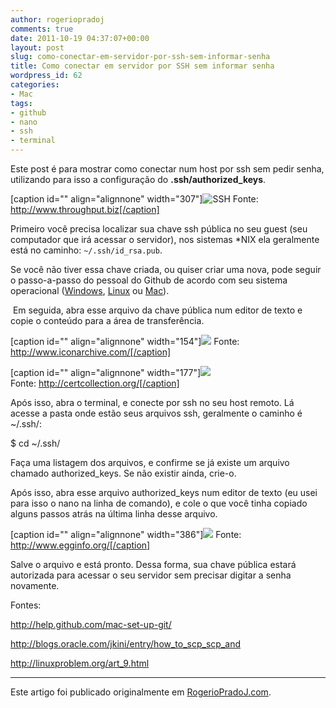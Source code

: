 ```yaml
---
author: rogeriopradoj
comments: true
date: 2011-10-19 04:37:07+00:00
layout: post
slug: como-conectar-em-servidor-por-ssh-sem-informar-senha
title: Como conectar em servidor por SSH sem informar senha
wordpress_id: 62
categories:
- Mac
tags:
- github
- nano
- ssh
- terminal
---
```


Este post é para mostrar como conectar num host por ssh sem pedir senha, utilizando para isso a configuração do **.ssh/authorized_keys**.

[caption id="" align="alignnone" width="307"]![SSH](http://www.throughput.biz/wp-content/uploads/2008/08/ssh.jpg) Fonte: http://www.throughput.biz[/caption]

Primeiro você precisa localizar sua chave ssh pública no seu guest (seu computador que irá acessar o servidor), nos sistemas *NIX ela geralmente está no caminho: `~/.ssh/id_rsa.pub`.


Se você não tiver essa chave criada, ou quiser criar uma nova, pode seguir o passo-a-passo do pessoal do Github de acordo com seu sistema operacional ([Windows](http://help.github.com/win-set-up-git/), [Linux](http://help.github.com/linux-set-up-git/) ou [Mac](http://help.github.com/mac-set-up-git/)).


 Em seguida, abra esse arquivo da chave pública num editor de texto e copie o conteúdo para a área de transferência.

[caption id="" align="alignnone" width="154"]![](http://icons.iconarchive.com/icons/deleket/sleek-xp-software/256/Notepad-icon.png) Fonte: http://www.iconarchive.com/[/caption]

[caption id="" align="alignnone" width="177"]![](http://certcollection.org/forum/uploads/60dd3d66583c3b3db53ccd419bfe8538.jpg) Fonte: http://certcollection.org/[/caption]

Após isso, abra o terminal, e conecte por ssh no seu host remoto. Lá acesse a pasta onde estão seus arquivos ssh, geralmente o caminho é ~/.ssh/:

$ cd ~/.ssh/

Faça uma listagem dos arquivos, e confirme se já existe um arquivo chamado authorized_keys. Se não existir ainda, crie-o.

Após isso, abra esse arquivo authorized_keys num editor de texto (eu usei para isso o nano na linha de comando), e cole o que você tinha copiado alguns passos atrás na última linha desse arquivo.

[caption id="" align="alignnone" width="386"]![](http://www.egginfo.org/images/nano.jpg) Fonte: http://www.egginfo.org/[/caption]

Salve o arquivo e está pronto. Dessa forma, sua chave pública estará autorizada para acessar o seu servidor sem precisar digitar a senha novamente.

Fontes:

http://help.github.com/mac-set-up-git/

http://blogs.oracle.com/jkini/entry/how_to_scp_scp_and

http://linuxproblem.org/art_9.html

---

Este artigo foi publicado originalmente em [RogerioPradoJ.com](http://rogeriopradoj.com).

